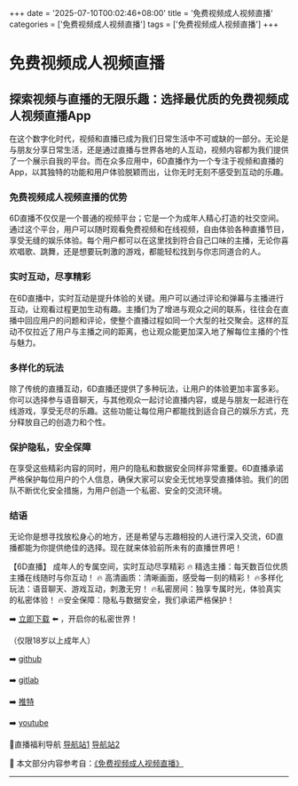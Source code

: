 +++
date = '2025-07-10T00:02:46+08:00'
title = '免费视频成人视频直播'
categories = ['免费视频成人视频直播']
tags = ['免费视频成人视频直播']
+++

# 免费视频成人视频直播

## 探索视频与直播的无限乐趣：选择最优质的免费视频成人视频直播App

在这个数字化时代，视频和直播已成为我们日常生活中不可或缺的一部分。无论是与朋友分享日常生活，还是通过直播与世界各地的人互动，视频内容都为我们提供了一个展示自我的平台。而在众多应用中，6D直播作为一个专注于视频和直播的App，以其独特的功能和用户体验脱颖而出，让你无时无刻不感受到互动的乐趣。

### 免费视频成人视频直播的优势

6D直播不仅仅是一个普通的视频平台；它是一个为成年人精心打造的社交空间。通过这个平台，用户可以随时观看免费视频和在线视频，自由体验各种直播节目，享受无缝的娱乐体验。每个用户都可以在这里找到符合自己口味的主播，无论你喜欢唱歌、跳舞，还是想要玩刺激的游戏，都能轻松找到与你志同道合的人。

### 实时互动，尽享精彩

在6D直播中，实时互动是提升体验的关键。用户可以通过评论和弹幕与主播进行互动，让观看过程更加生动有趣。主播们为了增进与观众之间的联系，往往会在直播中回应用户的问题和评论，使整个直播过程如同一个大型的社交聚会。这样的互动不仅拉近了用户与主播之间的距离，也让观众能更加深入地了解每位主播的个性与魅力。

### 多样化的玩法

除了传统的直播互动，6D直播还提供了多种玩法，让用户的体验更加丰富多彩。你可以选择参与语音聊天，与其他观众一起讨论直播内容，或是与朋友一起进行在线游戏，享受无尽的乐趣。这些功能让每位用户都能找到适合自己的娱乐方式，充分释放自己的创造力和个性。

### 保护隐私，安全保障

在享受这些精彩内容的同时，用户的隐私和数据安全同样非常重要。6D直播承诺严格保护每位用户的个人信息，确保大家可以安全无忧地享受直播体验。我们的团队不断优化安全措施，为用户创造一个私密、安全的交流环境。

### 结语

无论你是想寻找放松身心的地方，还是希望与志趣相投的人进行深入交流，6D直播都能为你提供绝佳的选择。现在就来体验前所未有的直播世界吧！

【6D直播】
成年人的专属空间，实时互动尽享精彩
🔥 精选主播：每天数百位优质主播在线随时与你互动！
🔥 高清画质：清晰画面，感受每一刻的精彩！
🔥多样化玩法：语音聊天、游戏互动，刺激无穷！
🔥私密房间：独享专属时光，体验真实的私密体验！
🔥安全保障：隐私与数据安全，我们承诺严格保护！

➡️ [立即下载](https://down123.s3.ap-east-1.amazonaws.com/down/down.html?channelCode=blog) ⬅️ ，开启你的私密世界！ 

（仅限18岁以上成年人）

➡️ [github](https://aldult-live.github.io/) 

➡️ [gitlab](https://seo-09598d.gitlab.io/) 

➡️ [推特](https://x.com/wegame33) 

➡️ [youtube](https://www.youtube.com/@6Dlive) 

🔞直播福利导航 [导航站1](https://webstack-86085a.gitlab.io/) [导航站2](https://onlygit123-2.github.io/)


📘 本文部分内容参考自：[《免费视频成人视频直播》](https://github.com/wushiduhuivv/wushi)

---

